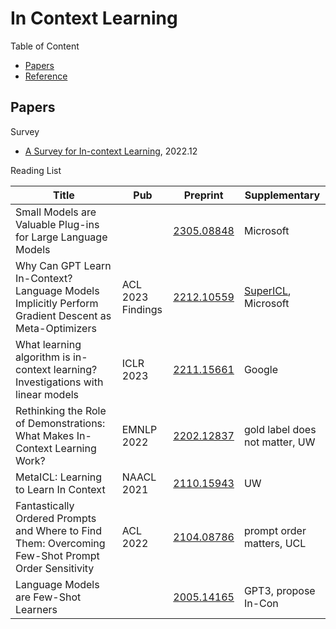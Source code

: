 # In Context Learning

Table of Content

- [Papers](#papers)
- [Reference](#reference)

## Papers

Survey

- [A Survey for In-context Learning](https://arxiv.org/abs/2301.00234), 2022.12

Reading List

| Title                                                                                                | Pub               | Preprint                                    | Supplementary                                             |
| ---------------------------------------------------------------------------------------------------- | ----------------- | ------------------------------------------- | --------------------------------------------------------- |
| Small Models are Valuable Plug-ins for Large Language Models                                         |                   | [2305.08848](https://arxiv.org/abs/2305.08848) | Microsoft                                                 |
| Why Can GPT Learn In-Context? Language Models Implicitly Perform Gradient Descent as Meta-Optimizers | ACL 2023 Findings | [2212.10559](https://arxiv.org/abs/2212.10559) | [SuperICL](https://github.com/JetRunner/SuperICL), Microsoft |
| What learning algorithm is in-context learning? Investigations with linear models                    | ICLR 2023         | [2211.15661](https://arxiv.org/abs/2211.15661) | Google                                                    |
| Rethinking the Role of Demonstrations: What Makes In-Context Learning Work?                          | EMNLP 2022        | [2202.12837](https://arxiv.org/abs/2202.12837) | gold label does not matter, UW                            |
| MetaICL: Learning to Learn In Context                                                                | NAACL 2021        | [2110.15943](https://arxiv.org/abs/2110.15943) | UW                                                        |
| Fantastically Ordered Prompts and Where to Find Them: Overcoming Few-Shot Prompt Order Sensitivity  | ACL 2022          | [2104.08786](https://arxiv.org/abs/2104.08786) | prompt order matters, UCL                                 |
| Language Models are Few-Shot Learners                                                                |                   | [2005.14165](https://arxiv.org/abs/2005.14165) | GPT3, propose In-Con